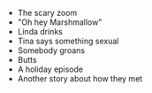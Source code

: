 - The scary zoom
- "Oh hey Marshmallow"
- Linda drinks
- Tina says something sexual
- Somebody groans
- Butts
- A holiday episode
- Another story about how they met
